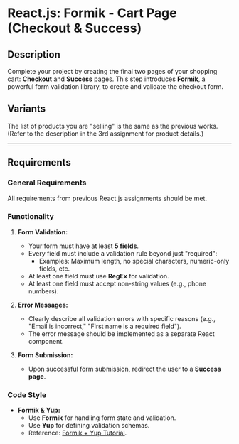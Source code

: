 # React.js: Formik - Cart Page (Checkout & Success)

## Description
Complete your project by creating the final two pages of your shopping cart: **Checkout** and **Success** pages. This step introduces **Formik**, a powerful form validation library, to create and validate the checkout form.

## Variants
The list of products you are "selling" is the same as the previous works. (Refer to the description in the 3rd assignment for product details.)

---

## Requirements

### General Requirements
All requirements from previous React.js assignments should be met.

### Functionality
1. **Form Validation:**
   - Your form must have at least **5 fields**.
   - Every field must include a validation rule beyond just "required":
     - Examples: Maximum length, no special characters, numeric-only fields, etc.
   - At least one field must use **RegEx** for validation.
   - At least one field must accept non-string values (e.g., phone numbers).

2. **Error Messages:**
   - Clearly describe all validation errors with specific reasons (e.g., "Email is incorrect," "First name is a required field").
   - The error message should be implemented as a separate React component.

3. **Form Submission:**
   - Upon successful form submission, redirect the user to a **Success page**.

### Code Style
- **Formik & Yup:**
  - Use **Formik** for handling form state and validation.
  - Use **Yup** for defining validation schemas.
  - Reference: [Formik + Yup Tutorial](https://youtu.be/3sXYK60T6Us?t=390).


